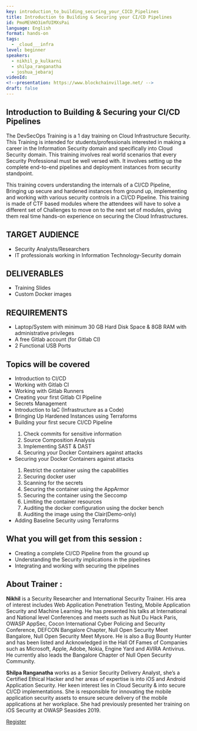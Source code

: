 ```yaml
---
key: introduction_to_building_securing_your_CICD_Pipelines
title: Introduction to Building & Securing your CI/CD Pipelines
id: PmoMEVHO3imfUIMXsPai
language: English
format: hands-on
tags:
  - _cloud___infra
level: beginner
speakers:
  - nikhil_p_kulkarni
  - shilpa_ranganatha
  - joshua_jebaraj
videoId: 
<!--presentation: https://www.blockchainvillage.net/ -->
draft: false
---
```

<h2>Introduction to Building & Securing your CI/CD Pipelines</h2>

The DevSecOps Training is a 1 day training on Cloud Infrastructure Security. This Training is intended for students/professionals interested in making a career in the Information Security domain and specifically into Cloud Security domain. This training involves real world scenarios that every Security Professional must be well versed with. It involves setting up the complete end-to-end pipelines and deployment instances from security standpoint.

This training covers understanding the internals of a CI/CD Pipeline, Bringing up secure and hardened instances from ground up, implementing and working with various security controls in a CI/CD Pipeline. This training is made of CTF based modules where the attendees will have to solve a different set of Challenges to move on to the next set of modules, giving them real time hands-on experience on securing the Cloud Infrastructures.

<h2>TARGET AUDIENCE</h2>
<ul>
	<li>Security Analysts/Researchers</li>
	<li>IT professionals working in Information Technology-Security domain</li>
</ul>

<h2>DELIVERABLES</h2>
<ul>
<li>Training Slides </li>
<li>Custom Docker images </li>
</ul>

<h2>REQUIREMENTS</h2>
<ul>
<li>Laptop/System with minimum 30 GB Hard Disk Space & 8GB RAM with administrative privileges </li>
<li>A free Gitlab account (for Gitlab CI)</li>
<li>2 Functional USB Ports</li>
</ul>

<h2>Topics will be covered</h2>
<ul>
<li>Introduction to CI/CD </li>
<li>Working with Gitlab CI </li>
<li>Working with Gitlab Runners </li>
<li>Creating your first Gitlab CI Pipeline </li>
<li>Secrets Management </li>
<li>Introduction to IaC (Infrastructure as a Code) </li>
<li>Bringing Up Hardened Instances using Terraforms </li>
<li>Building your first secure CI/CD Pipeline</li>
	<ol>
		<li>Check commits for sensitive information</li>
		<li>Source Composition Analysis</li>
		<li>Implementing SAST & DAST</li>
		<li>Securing your Docker Containers against attacks</li>
	</ol>
<li>Securing your Docker Containers against attacks</li>
	<ol>
		<li>Restrict the container using the capabilities</li>
		<li>Securing docker user</li>
		<li>Scanning for the secrets</li>
		<li>Securing the container using the AppArmor</li>
		<li>Securing the container using the Seccomp</li>
		<li>Limiting the container resources</li>
		<li>Auditing the docker configuration using the docker bench</li>
		<li>Auditing the image using the Clair(Demo-only)</li>
	</ol>
<li>Adding Baseline Security using Terraforms</li>
</ul>


<h2>What you will get from this session :</h2>
<ul>
	<li>Creating a complete CI/CD Pipeline from the ground up</li>
	<li>Understanding the Security implications in the pipelines</li>
	<li>Integrating and working with securing the pipelines</li>
</ul> 

<h2>About Trainer :</h2>

<b>Nikhil</b> is a Security Researcher and International Security Trainer. His area of interest includes Web Application Penetration Testing, Mobile Application Security and Machine Learning. He has presented his talks at International and National level Conferences and meets such as Nuit Du Hack Paris, OWASP AppSec, Cocon International Cyber Policing and Security Conference, DEFCON Bangalore Chapter, Null Open Security Meet Bangalore, Null Open Security Meet Mysore. He is also a Bug Bounty Hunter and has been listed and Acknowledged in the Hall Of Fames of Companies such as Microsoft, Apple, Adobe, Nokia, Engine Yard and AVIRA Antivirus. He currently also leads the Bangalore Chapter of Null Open Security Community.

<b>Shilpa Ranganatha</b> works as a Senior Security Delivery Analyst, she’s a Certified Ethical Hacker and her areas of expertise is into iOS and Android Application Security. Her keen interest lies in Cloud Security & into secure CI/CD implementations. She is responsible for innovating the mobile application security assets to ensure secure delivery of the mobile applications at her workplace. She had previously presented her training on iOS Security at OWASP Seasides 2019.

<a align="center" class="btn primary" target="_blank" rel="noopener" href="https://docs.google.com/forms/d/1mWj86bLWtZfsCnfca4dHtD17ppC-RFCsFi-nhZiODWA/">Register</a>